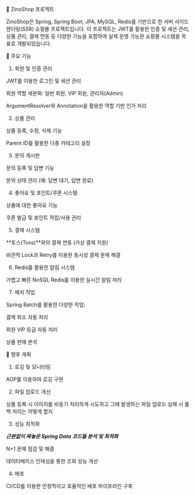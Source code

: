 
🛒 ZinoShop 프로젝트

ZinoShop은 Spring, Spring Boot, JPA, MySQL, Redis를 기반으로 한 서버 사이드 렌더링(SSR) 쇼핑몰 프로젝트입니다. 이 프로젝트는 JWT를 활용한 인증 및 세션 관리, 상품 관리, 결제 연동 등 다양한 기능을 포함하여 실제 운영 가능한 쇼핑몰 시스템을 목표로 개발되었습니다.

📌 주요 기능

1. 회원 및 인증 관리

JWT를 이용한 로그인 및 세션 관리

회원 역할 세분화: 일반 회원, VIP 회원, 관리자(Admin)

ArgumentResolver와 Annotation을 활용한 역할 기반 인가 처리

2. 상품 관리

상품 등록, 수정, 삭제 기능

Parent ID를 활용한 다중 카테고리 설정

3. 문의 게시판

문의 등록 및 답변 기능

문의 상태 관리 (예: 답변 대기, 답변 완료)

4. 좋아요 및 포인트/쿠폰 시스템

상품에 대한 좋아요 기능

쿠폰 발급 및 포인트 적립/사용 관리

5. 결제 시스템

**토스(Toss)**와의 결제 연동 (가상 결제 지원)

비관적 Lock과 Retry를 이용한 동시성 결제 문제 해결

6. Redis를 활용한 알림 시스템

가볍고 빠른 NoSQL Redis를 이용한 실시간 알림 처리

7. 배치 작업

Spring Batch를 활용한 다양한 작업:

결제 취소 자동 처리

회원 VIP 등급 자동 처리

상품 판매 분석

🚀 향후 계획

1. 로깅 및 모니터링

AOP를 이용하여 로깅 구현

2. 파일 업로드 개선

상품 등록 시 이미지를 비동기 처리하게 시도하고 그때 발생하는 파일 업로드 실패 시 롤백 처리는 어떻게 할지

3. 성능 최적화

***근본없이 짜놓은 Spring Data 코드들 분석 및 최적화***

N+1 문제 점검 및 해결

데이터베이스 인덱싱을 통한 조회 성능 개선

4. 배포

CI/CD를 이용한 안정적이고 효율적인 배포 파이프라인 구축

